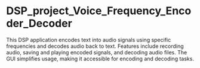 # DSP_project_Voice_Frequency_Encoder_Decoder
This DSP application encodes text into audio signals using specific frequencies and decodes audio back to text. Features include recording audio, saving and playing encoded signals, and decoding audio files. The GUI simplifies usage, making it accessible for encoding and decoding tasks.
